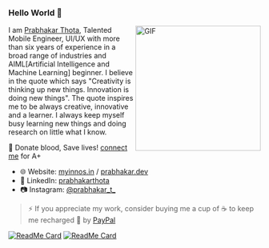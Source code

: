 ### Hello World 👋
<img align="right" alt="GIF" height=250 src="https://camo.githubusercontent.com/992babdffd8c74a1502de375fbdf7e4d54773242/68747470733a2f2f6d656469612e67697068792e636f6d2f6d656469612f53576f536b4e36447854737a71494b4571762f67697068792e676966" />

I am [Prabhakar Thota](https://www.myinnos.in/ "MyInnos"), Talented Mobile Engineer, UI/UX with more than six years of experience in a broad range of industries and AIML[Artificial Intelligence and Machine Learning] beginner. I believe in the quote which says "Creativity is thinking up new things. Innovation is doing new things". The quote inspires me to be always creative, innovative and a learner. I always keep myself busy learning new things and doing research on little what I know.

🌱 Donate blood, Save lives! [connect me](https://www.myinnos.in/contact.html "MyInnos") for A+

* :globe_with_meridians: Website: [myinnos.in](http://www.myinnos.in "Prabhakar Thota") / [prabhakar.dev](http://www.prabhakar.dev "Prabhakar Thota")
* :mag_right: LinkedIn: [prabhakarthota](https://www.linkedin.com/in/prabhakarthota "Prabhakar Thota on LinkedIn")
* :camera: Instagram: [@prabhakar_t_](https://www.instagram.com/prabhakar_t_/ "Prabhakar Thota on Instagram")   

>⚡ If you appreciate my work, consider buying me a cup of :coffee: to keep me recharged :metal: by [PayPal](https://www.paypal.me/fansfolio)

[![ReadMe Card](https://github-readme-stats.vercel.app/api/pin/?username=myinnos&repo=AppFontChanger)](https://github.com/myinnos/AppFontChanger) [![ReadMe Card](https://github-readme-stats.vercel.app/api/pin/?username=myinnos&repo=AppIconNameChanger)](https://github.com/myinnos/AppIconNameChanger)
